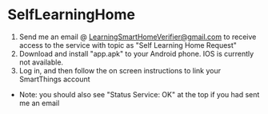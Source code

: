 # SelfLearningHome

1. Send me an email @ LearningSmartHomeVerifier@gmail.com to receive access to the service with topic as "Self Learning Home Request"
2. Download and install "app.apk" to your Android phone. IOS is currently not available.
3. Log in, and then follow the on screen instructions to link your SmartThings account
  - Note: you should also see "Status Service: OK" at the top if you had sent me an email
